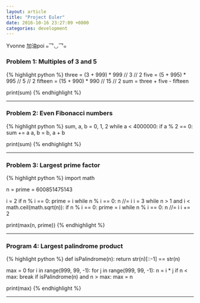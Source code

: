 ```yaml
---
layout: article
title: "Project Euler"
date: 2016-10-16 23:27:09 +0800
categories: development
---
```


Yvonne 加油poi ๑乛◡乛๑

### Problem 1: Multiples of 3 and 5

{% highlight python %}
three = (3 + 999) * 999 // 3 // 2
five = (5 + 995) * 995 // 5 // 2
fifteen = (15 + 990) * 990 // 15 // 2
sum = three + five - fifteen

print(sum)
{% endhighlight %}

---

### Problem 2: Even Fibonacci numbers

{% highlight python %}
sum, a, b = 0, 1, 2
while a < 4000000:
    if a % 2 == 0:
        sum += a
    a, b = b, a + b

print(sum)
{% endhighlight %}

---

### Problem 3: Largest prime factor

{% highlight python %}
import math

n = prime = 600851475143

i = 2
if n % i == 0:
    prime = i
    while n % i == 0:
        n //= i
i = 3
while n > 1 and i < math.ceil(math.sqrt(n)):
    if n % i == 0:
        prime = i
        while n % i == 0:
            n //= i
    i += 2

print(max(n, prime))
{% endhighlight %}

---

### Program 4: Largest palindrome product

{% highlight python %}
def isPalindrome(n):
    return str(n)[::-1] == str(n)

max = 0
for i in range(999, 99, -1):
    for j in range(999, 99, -1):
        n = i * j
        if n < max:
            break
        if isPalindrome(n) and n > max:
            max = n

print(max)
{% endhighlight %}

---
